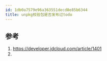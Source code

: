 ```yaml
---
id: 1db0a7579e96a363551decd8e85b6344
title: unpkg校验包是否发布过todo
---
```


## 参考

1. https://developer.jdcloud.com/article/1401
2.
